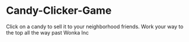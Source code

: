 # Candy-Clicker-Game
Click on a candy to sell it to your neighborhood friends. Work your way to the top all the way past Wonka Inc
